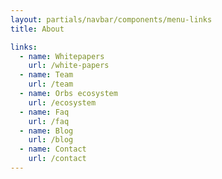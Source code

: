 ```yaml
---
layout: partials/navbar/components/menu-links
title: About

links:
  - name: Whitepapers
    url: /white-papers
  - name: Team
    url: /team
  - name: Orbs ecosystem
    url: /ecosystem
  - name: Faq
    url: /faq
  - name: Blog
    url: /blog
  - name: Contact
    url: /contact
---
```

